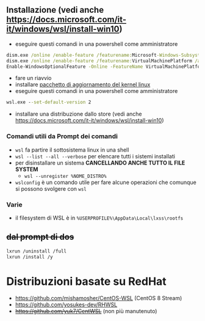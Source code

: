 ## Installazione (vedi anche https://docs.microsoft.com/it-it/windows/wsl/install-win10)
  - eseguire questi comandi in una powershell come amministratore
```bat
dism.exe /online /enable-feature /featurename:Microsoft-Windows-Subsystem-Linux /all /norestart
dism.exe /online /enable-feature /featurename:VirtualMachinePlatform /all /norestart
Enable-WindowsOptionalFeature -Online -FeatureName VirtualMachinePlatform -NoRestart
```
  - fare un riavvio
  - installare [pacchetto di aggiornamento del kernel linux](https://docs.microsoft.com/it-it/windows/wsl/install-win10#step-4---download-the-linux-kernel-update-package)
  - eseguire questi comandi in una powershell come amministratore
```bat
wsl.exe --set-default-version 2
```
  - installare una distribuzione dallo store (vedi anche https://docs.microsoft.com/it-it/windows/wsl/install-win10)

### Comandi utili da Prompt dei comandi
- `wsl` fa partire il sottosistema linux in una shell
- `wsl --list --all --verbose` per elencare tutti i sistemi installati
- per disinstallare un sistema **CANCELLANDO ANCHE TUTTO IL FILE SYSTEM**
  - `wsl --unregister %NOME_DISTRO%`
- `wslconfig` è un comando utile per fare alcune operazioni che comunque si possono svolgere con `wsl`

### Varie
- il filesystem di WSL è in `%USERPROFILE%\AppData\Local\lxss\rootfs`

## ~~dal prompt di dos~~
```sh
lxrun /uninstall /full
lxrun /install /y
```

# Distribuzioni basate su RedHat
- https://github.com/mishamosher/CentOS-WSL (CentOS 8 Stream)
- https://github.com/yosukes-dev/RHWSL
- ~~https://github.com/yuk7/CentWSL~~ (non più manutenuto)
